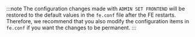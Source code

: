 
:::note
The configuration changes made with `ADMIN SET FRONTEND` will be restored to the default values in the `fe.conf` file after the FE restarts. Therefore, we recommend that you also modify the configuration items in `fe.conf` if you want the changes to be permanent.
:::
